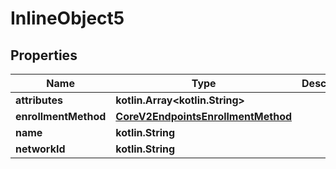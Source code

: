 
# InlineObject5

## Properties
Name | Type | Description | Notes
------------ | ------------- | ------------- | -------------
**attributes** | **kotlin.Array&lt;kotlin.String&gt;** |  | 
**enrollmentMethod** | [**CoreV2EndpointsEnrollmentMethod**](CoreV2EndpointsEnrollmentMethod.md) |  | 
**name** | **kotlin.String** |  | 
**networkId** | **kotlin.String** |  | 



